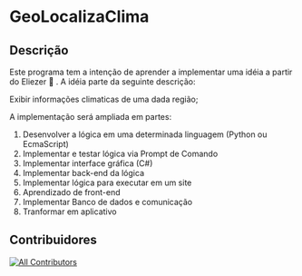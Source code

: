 # GeoLocalizaClima

## Descrição

Este programa tem a intenção de aprender a implementar uma idéia a partir do Eliezer :tada: .
A idéia parte da seguinte descrição:

Exibir informações climaticas de uma dada região;

A implementação será ampliada em partes:
1. Desenvolver a lógica em uma determinada linguagem (Python ou EcmaScript)
2. Implementar e testar lógica via Prompt de Comando
3. Implementar interface gráfica (C#)
4. Implementar back-end da lógica
5. Implementar lógica para executar em um site
6. Aprendizado de front-end
7. Implementar Banco de dados e comunicação
8. Tranformar em aplicativo

## Contribuidores

<!-- ALL-CONTRIBUTORS-LIST:START - Do not remove or modify this section -->
<!-- prettier-ignore-start -->
<!-- markdownlint-disable -->

<!-- markdownlint-restore -->
<!-- prettier-ignore-end -->

<!-- ALL-CONTRIBUTORS-LIST:END -->

<!-- ALL-CONTRIBUTORS-BADGE:START - Do not remove or modify this section -->
[![All Contributors](https://img.shields.io/badge/all_contributors-13-orange.svg?style=flat-square)](#contributors)
<!-- ALL-CONTRIBUTORS-BADGE:END -->
